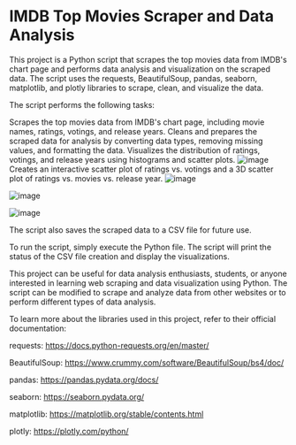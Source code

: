 # IMDB Top Movies Scraper and Data Analysis
This project is a Python script that scrapes the top movies data from IMDB's chart page and performs data analysis and visualization on the scraped data. The script uses the requests, BeautifulSoup, pandas, seaborn, matplotlib, and plotly libraries to scrape, clean, and visualize the data.

The script performs the following tasks:

Scrapes the top movies data from IMDB's chart page, including movie names, ratings, votings, and release years.
Cleans and prepares the scraped data for analysis by converting data types, removing missing values, and formatting the data.
Visualizes the distribution of ratings, votings, and release years using histograms and scatter plots.
![image](https://github.com/deepanshubaghel/Imdb-Top-Rated-Movies-Scrapping-And-Visualization/assets/92099428/00b34e04-d670-471d-b1dd-0b99a17df165)
Creates an interactive scatter plot of ratings vs. votings and a 3D scatter plot of ratings vs. movies vs. release year.
![image](https://github.com/deepanshubaghel/Imdb-Top-Rated-Movies-Scrapping-And-Visualization/assets/92099428/312ed3d0-9041-4813-918c-87d4c9e5c898)

![image](https://github.com/deepanshubaghel/Imdb-Top-Rated-Movies-Scrapping-And-Visualization/assets/92099428/d0afced8-bf97-4384-98ad-dbd615684d11)



![image](https://github.com/deepanshubaghel/Imdb-Top-Rated-Movies-Scrapping-And-Visualization/assets/92099428/65af6e42-32c2-4c66-bc8e-a9ee91ce36c9)


The script also saves the scraped data to a CSV file for future use.

To run the script, simply execute the Python file. The script will print the status of the CSV file creation and display the visualizations.

This project can be useful for data analysis enthusiasts, students, or anyone interested in learning web scraping and data visualization using Python. The script can be modified to scrape and analyze data from other websites or to perform different types of data analysis.

To learn more about the libraries used in this project, refer to their official documentation:

requests: https://docs.python-requests.org/en/master/

BeautifulSoup: https://www.crummy.com/software/BeautifulSoup/bs4/doc/

pandas: https://pandas.pydata.org/docs/

seaborn: https://seaborn.pydata.org/

matplotlib: https://matplotlib.org/stable/contents.html

plotly: https://plotly.com/python/





